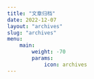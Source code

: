 ```yaml
---
title: "文章归档"
date: 2022-12-07
layout: "archives"
slug: "archives"
menu:
    main:
        weight: -70
        params: 
            icon: archives
---
```

